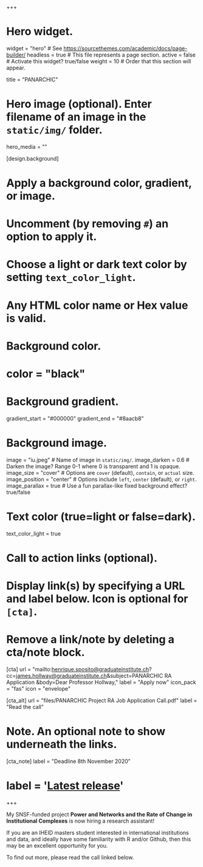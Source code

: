 +++
# Hero widget.
widget = "hero"  # See https://sourcethemes.com/academic/docs/page-builder/
headless = true  # This file represents a page section.
active = false  # Activate this widget? true/false
weight = 10  # Order that this section will appear.

title = "PANARCHIC"

# Hero image (optional). Enter filename of an image in the `static/img/` folder.
hero_media = ""

[design.background]
  # Apply a background color, gradient, or image.
  #   Uncomment (by removing `#`) an option to apply it.
  #   Choose a light or dark text color by setting `text_color_light`.
  #   Any HTML color name or Hex value is valid.

  # Background color.
  # color = "black"
  
  # Background gradient.
  gradient_start = "#000000"
  gradient_end = "#8aacb8"
  
  # Background image.
  image = "iu.jpeg"  # Name of image in `static/img/`.
  image_darken = 0.6  # Darken the image? Range 0-1 where 0 is transparent and 1 is opaque.
  image_size = "cover"  #  Options are `cover` (default), `contain`, or `actual` size.
  image_position = "center"  # Options include `left`, `center` (default), or `right`.
  image_parallax = true  # Use a fun parallax-like fixed background effect? true/false
  
  # Text color (true=light or false=dark).
  text_color_light = true

# Call to action links (optional).
#   Display link(s) by specifying a URL and label below. Icon is optional for `[cta]`.
#   Remove a link/note by deleting a cta/note block.
[cta]
  url = "mailto:henrique.sposito@graduateinstitute.ch?cc=james.hollway@graduateinstitute.ch&subject=PANARCHIC RA Application &body=Dear Professor Hollway,"
  label = "Apply now"
  icon_pack = "fas"
  icon = "envelope"
  
[cta_alt]
  url = "files/PANARCHIC Project RA Job Application Call.pdf"
  label = "Read the call"

# Note. An optional note to show underneath the links.
[cta_note]
  label = "Deadline 8th November 2020"
  # label = '<a class="js-github-release" href="https://sourcethemes.com/academic/updates" data-repo="gcushen/hugo-academic">Latest release<!-- V --></a>'
+++

My SNSF-funded project **Power and Networks and the Rate of Change in Institutional Complexes** 
is now hiring a research assistant!

If you are an IHEID masters student 
interested in international institutions and data,
and ideally have some familiarity with R and/or Github,
then this may be an excellent opportunity for you.

To find out more, please read the call linked below.

<!-- <span style="text-shadow: none;"><a class="github-button" href="https://github.com/gcushen/hugo-academic" data-icon="octicon-star" data-size="large" data-show-count="true" aria-label="Star this on GitHub">Star</a><script async defer src="https://buttons.github.io/buttons.js"></script></span> -->
